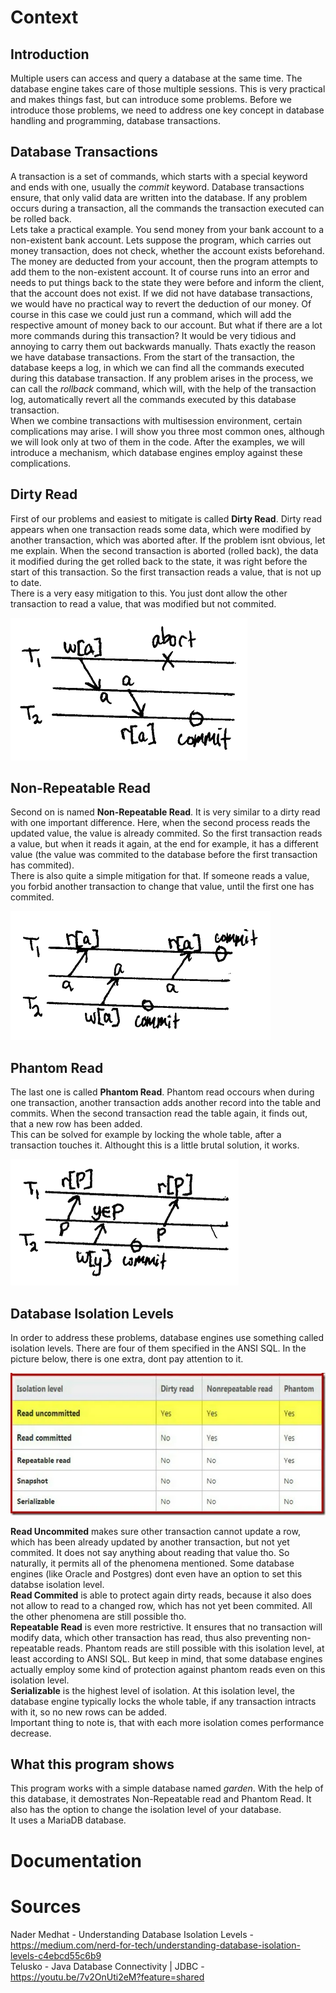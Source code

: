 Context
===

Introduction
---

Multiple users can access and query a database at the same time. The database engine takes care of those multiple sessions. This is very practical and makes things fast, but can introduce some problems. Before we introduce those problems, we need to address one key concept in database handling and programming, database transactions. 

Database Transactions
---

A transaction is a set of commands, which starts with a special keyword and ends with one, usually the *commit* keyword. Database transactions ensure, that only valid data are written into the database. If any problem occurs during a transaction, all the commands the transaction executed can be rolled back.       
Lets take a practical example. You send money from your bank account to a non-existent bank account. Lets suppose the program, which carries out money transaction, does not check, whether the account exists beforehand. The money are deducted from your account, then the program attempts to add them to the non-existent account. It of course runs into an error and needs to put things back to the state they were before and inform the client, that the account does not exist. If we did not have database transactions, we would have no practical way to revert the deduction of our money. Of course in this case we could just run a command, which will add the respective amount of money back to our account. But what if there are a lot more commands during this transaction? It would be very tidious and annoying to carry them out backwards manually. Thats exactly the reason we have database transactions. From the start of the transaction, the database keeps a log, in which we can find all the commands executed during this database transaction. If any problem arises in the process, we can call the *rollback* command, which will, with the help of the transaction log, automatically revert all the commands executed by this database transaction.              
When we combine transactions with multisession environment, certain complications may arise. I will show you three most common ones, although we will look only at two of them in the code. After the examples, we will introduce a mechanism, which database engines employ against these complications.               

Dirty Read
---

First of our problems and easiest to mitigate is called **Dirty Read**. Dirty read appears when one transaction reads some data, which were modified by another transaction, which was aborted after. If the problem isnt obvious, let me explain. When the second transaction is aborted (rolled back), the data it modified during the get rolled back to the state, it was right before the start of this transaction. So the first transaction reads a value, that is not up to date.               
There is a very easy mitigation to this. You just dont allow the other transaction to read a value, that was modified but not commited.

![Dirty Read](dirty_read.webp)

Non-Repeatable Read
---

Second on is named **Non-Repeatable Read**. It is very similar to a dirty read with one important difference. Here, when the second process reads the updated value, the value is already commited. So the first transaction reads a value, but when it reads it again, at the end for example, it has a different value (the value was commited to the database before the first transaction has commited).            
There is also quite a simple mitigation for that. If someone reads a value, you forbid another transaction to change that value, until the first one has commited.

![Non-Repeatable Read](non_repeatable_read.webp)

Phantom Read
---

The last one is called **Phantom Read**. Phantom read occours when during one transaction, another transaction adds another record into the table and commits. When the second transaction read the table again, it finds out, that a new row has been added.       
This can be solved for example by locking the whole table, after a transaction touches it. Althought this is a little brutal solution, it works.

![Phantom Read](phantom_read.webp)

Database Isolation Levels
---

In order to address these problems, database engines use something called isolation levels. There are four of them specified in the ANSI SQL. In the picture below, there is one extra, dont pay attention to it.       

![ANSI SQL Isolation Levels](isolation_levels.webp)

**Read Uncommited** makes sure other transaction cannot update a row, which has been already updated by another transaction, but not yet commited. It does not say anything about reading that value tho. So naturally, it permits all of the phenomena mentioned. Some database engines (like Oracle and Postgres) dont even have an option to set this databse isolation level.       
**Read Commited** is able to protect again dirty reads, because it also does not allow to read to a changed row, which has not yet been commited. All the other phenomena are still possible tho.          
**Repeatable Read** is even more restrictive. It ensures that no transaction will modify data, which other transaction has read, thus also preventing non-repeatable reads. Phantom reads are still possible with this isolation level, at least according to ANSI SQL. But keep in mind, that some database engines actually employ some kind of protection against phantom reads even on this isolation level.                
**Serializable** is the highest level of isolation. At this isolation level, the database engine typically locks the whole table, if any transaction intracts with it, so no new rows can be added.         
Important thing to note is, that with each more isolation comes performance decrease.

What this program shows
---

This program works with a simple database named *garden*. With the help of this database, it demostrates Non-Repeatable read and Phantom Read. It also has the option to change the isolation level of your database.           
It uses a MariaDB database.

Documentation
===


Sources
===

Nader Medhat - Understanding Database Isolation Levels - https://medium.com/nerd-for-tech/understanding-database-isolation-levels-c4ebcd55c6b9          
Telusko - Java Database Connectivity | JDBC -https://youtu.be/7v2OnUti2eM?feature=shared 
